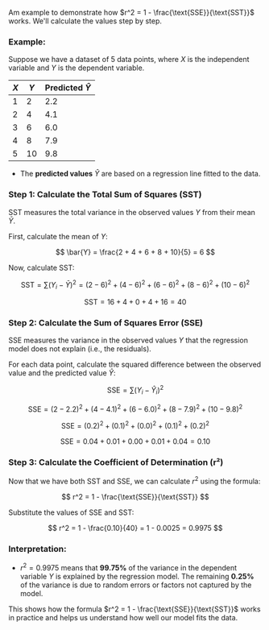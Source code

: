 Am example to demonstrate how $r^2 = 1 - \frac{\text{SSE}}{\text{SST}}$ works. We'll calculate the values step by step.

### Example:
Suppose we have a dataset of 5 data points, where $X$ is the independent variable and $Y$ is the dependent variable.

| $X$ | $Y$ | Predicted $\hat{Y}$ |
|--------|--------|------------------------|
| 1      | 2      | 2.2                    |
| 2      | 4      | 4.1                    |
| 3      | 6      | 6.0                    |
| 4      | 8      | 7.9                    |
| 5      | 10     | 9.8                    |

- The **predicted values** $\hat{Y}$ are based on a regression line fitted to the data.

### Step 1: Calculate the Total Sum of Squares (SST)
SST measures the total variance in the observed values $Y$ from their mean $\bar{Y}$.

First, calculate the mean of $Y$:

$$
\bar{Y} = \frac{2 + 4 + 6 + 8 + 10}{5} = 6
$$

Now, calculate SST:

$$
\text{SST} = \sum (Y_i - \bar{Y})^2 = (2 - 6)^2 + (4 - 6)^2 + (6 - 6)^2 + (8 - 6)^2 + (10 - 6)^2
$$

$$
\text{SST} = 16 + 4 + 0 + 4 + 16 = 40
$$

### Step 2: Calculate the Sum of Squares Error (SSE)
SSE measures the variance in the observed values $Y$ that the regression model does not explain (i.e., the residuals).

For each data point, calculate the squared difference between the observed value and the predicted value $\hat{Y}$:

$$
\text{SSE} = \sum (Y_i - \hat{Y}_i)^2
$$

$$
\text{SSE} = (2 - 2.2)^2 + (4 - 4.1)^2 + (6 - 6.0)^2 + (8 - 7.9)^2 + (10 - 9.8)^2
$$

$$
\text{SSE} = (0.2)^2 + (0.1)^2 + (0.0)^2 + (0.1)^2 + (0.2)^2
$$

$$
\text{SSE} = 0.04 + 0.01 + 0.00 + 0.01 + 0.04 = 0.10
$$

### Step 3: Calculate the Coefficient of Determination (r²)
Now that we have both SST and SSE, we can calculate $r^2$ using the formula:

$$
r^2 = 1 - \frac{\text{SSE}}{\text{SST}}
$$

Substitute the values of SSE and SST:

$$
r^2 = 1 - \frac{0.10}{40} = 1 - 0.0025 = 0.9975
$$

### Interpretation:
- $r^2 = 0.9975$ means that **99.75%** of the variance in the dependent variable $Y$ is explained by the regression model. The remaining **0.25%** of the variance is due to random errors or factors not captured by the model.

This shows how the formula $r^2 = 1 - \frac{\text{SSE}}{\text{SST}}$ works in practice and helps us understand how well our model fits the data.
